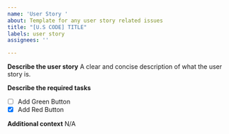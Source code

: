 ```yaml
---
name: 'User Story '
about: Template for any user story related issues
title: "[U.S CODE] TITLE"
labels: user story
assignees: ''

---
```


<!-- 
Replace the [U.S CODE] in the title with the related user story code / id and give a short description on the story. Example title : [US 01.01.01] Add posts
-->

**Describe the user story**
A clear and concise description of what the user story is.

<!-- Add a one or more tasks as a checklist. Feel free to convert a single task into a separate issue -->
**Describe the required tasks**
- [ ] Add Green Button
- [x] Add Red Button

<!-- Add any other context about the problem here or link any related issues -->
**Additional context**
N/A
